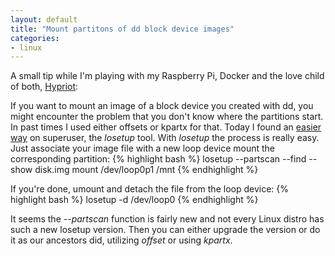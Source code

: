 ```yaml
---
layout: default
title: "Mount partitons of dd block device images"
categories:
- linux
---
```


A small tip while I'm playing with my Raspberry Pi, Docker and the love child of both, [Hypriot](http://blog.hypriot.com/):

If you want to mount an image of a block device you created with dd, you might encounter the problem that you don't know where the partitions start. In past times I used either offsets or kpartx for that. Today I found an [easier way](https://superuser.com/questions/117136/how-can-i-mount-a-partition-from-dd-created-image-of-a-block-device-e-g-hdd-u) on superuser, the *losetup* tool. With *losetup* the process is really easy. Just associate your image file with a new loop device mount the corresponding partition:
{% highlight bash %}
  losetup --partscan --find --show disk.img
  mount /dev/loop0p1 /mnt
{% endhighlight %}

If you're done, umount and detach the file from the loop device:
{% highlight bash %}
  losetup -d /dev/loop0
{% endhighlight %}

It seems the *--partscan* function is fairly new and not every Linux distro has such a new losetup version. Then you can either upgrade the version or do it as our ancestors did, utilizing *offset* or using *kpartx*.
